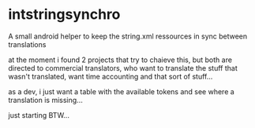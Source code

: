 # intstringsynchro
A small android helper to keep the string.xml ressources in sync 
between translations

at the moment i found 2 projects that try to chaieve this, but both are 
directed to commercial translators, who want to translate the stuff 
that wasn't translated, want time accounting and that sort of stuff...

as a dev, i just want a table with the available tokens and see where a
translation is missing...

just starting BTW...

